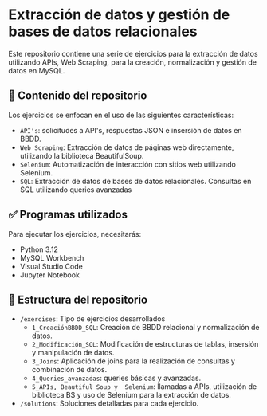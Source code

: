# Extracción de datos y gestión de bases de datos relacionales

Este repositorio contiene una serie de ejercicios para la extracción de datos utilizando APIs, Web Scraping, para la creación, normalización y gestión de datos en MySQL.

## 📂 Contenido del repositorio
Los ejercicios se enfocan en el uso de las siguientes características:

- `API's`:  solicitudes a API's, respuestas JSON e insersión de datos en BBDD.
- `Web Scraping`: Extracción de datos de páginas web directamente, utilizando la biblioteca BeautifulSoup.
- `Selenium`: Automatización de interacción con sitios web utilizando Selenium.
- `SQL`: Extracción de datos de bases de datos relacionales. Consultas en SQL utilizando queries avanzadas

## ✅ Programas utilizados
Para ejecutar los ejercicios, necesitarás:
- Python 3.12
- MySQL Workbench
- Visual Studio Code
- Jupyter Notebook

## 📁 Estructura del repositorio
- `/exercises`: Tipo de ejercicios desarrollados
  - `1_CreaciónBBDD_SQL`: Creación de BBDD relacional y normalización de datos.
  - `2_Modificación_SQL`: Modificación de estructuras de tablas, insersión y manipulación de datos.
  - `3_Joins`: Aplicación de joins para la realización de consultas y combinación de datos.
  - `4_Queries_avanzadas`: queries básicas y avanzadas.
  - `5_APIs, Beautiful Soup y  Selenium`: llamadas a APIs, utilización de biblioteca BS y uso de Selenium para la extracción de datos.
- `/solutions`: Soluciones detalladas para cada ejercicio.


